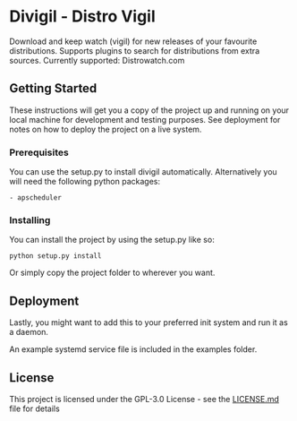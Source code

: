 # Divigil - Distro Vigil

Download and keep watch (vigil) for new releases of your favourite distributions. Supports plugins to search for distributions from extra sources. 
Currently supported: Distrowatch.com

## Getting Started

These instructions will get you a copy of the project up and running on your local machine for development and testing purposes. See deployment for notes on how to deploy the project on a live system.

### Prerequisites

You can use the setup.py to install divigil automatically. Alternatively you will need the following python packages:

```
- apscheduler 
```

### Installing

You can install the project by using the setup.py like so:

```
python setup.py install
```

Or simply copy the project folder to wherever you want.

## Deployment

Lastly, you might want to add this to your preferred init system and run it as a daemon.

An example systemd service file is included in the examples folder.

## License

This project is licensed under the GPL-3.0 License - see the [LICENSE.md](LICENSE.md) file for details

